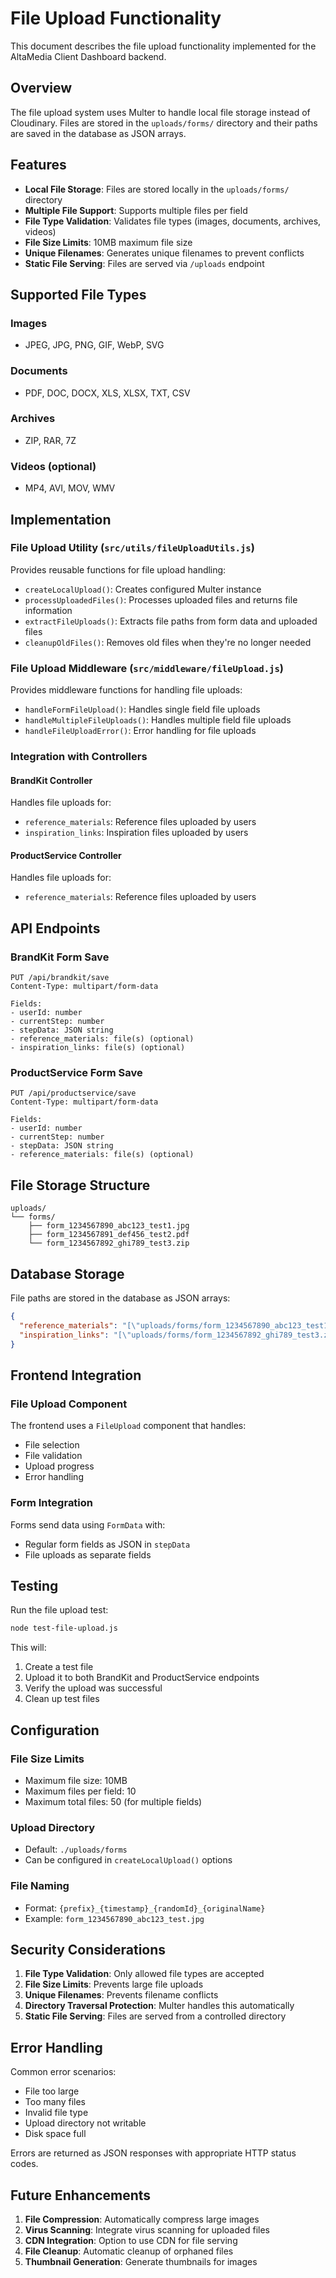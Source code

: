# File Upload Functionality

This document describes the file upload functionality implemented for the AltaMedia Client Dashboard backend.

## Overview

The file upload system uses Multer to handle local file storage instead of Cloudinary. Files are stored in the `uploads/forms/` directory and their paths are saved in the database as JSON arrays.

## Features

- **Local File Storage**: Files are stored locally in the `uploads/forms/` directory
- **Multiple File Support**: Supports multiple files per field
- **File Type Validation**: Validates file types (images, documents, archives, videos)
- **File Size Limits**: 10MB maximum file size
- **Unique Filenames**: Generates unique filenames to prevent conflicts
- **Static File Serving**: Files are served via `/uploads` endpoint

## Supported File Types

### Images
- JPEG, JPG, PNG, GIF, WebP, SVG

### Documents
- PDF, DOC, DOCX, XLS, XLSX, TXT, CSV

### Archives
- ZIP, RAR, 7Z

### Videos (optional)
- MP4, AVI, MOV, WMV

## Implementation

### File Upload Utility (`src/utils/fileUploadUtils.js`)

Provides reusable functions for file upload handling:

- `createLocalUpload()`: Creates configured Multer instance
- `processUploadedFiles()`: Processes uploaded files and returns file information
- `extractFileUploads()`: Extracts file paths from form data and uploaded files
- `cleanupOldFiles()`: Removes old files when they're no longer needed

### File Upload Middleware (`src/middleware/fileUpload.js`)

Provides middleware functions for handling file uploads:

- `handleFormFileUpload()`: Handles single field file uploads
- `handleMultipleFileUploads()`: Handles multiple field file uploads
- `handleFileUploadError()`: Error handling for file uploads

### Integration with Controllers

#### BrandKit Controller

Handles file uploads for:
- `reference_materials`: Reference files uploaded by users
- `inspiration_links`: Inspiration files uploaded by users

#### ProductService Controller

Handles file uploads for:
- `reference_materials`: Reference files uploaded by users

## API Endpoints

### BrandKit Form Save
```
PUT /api/brandkit/save
Content-Type: multipart/form-data

Fields:
- userId: number
- currentStep: number
- stepData: JSON string
- reference_materials: file(s) (optional)
- inspiration_links: file(s) (optional)
```

### ProductService Form Save
```
PUT /api/productservice/save
Content-Type: multipart/form-data

Fields:
- userId: number
- currentStep: number
- stepData: JSON string
- reference_materials: file(s) (optional)
```

## File Storage Structure

```
uploads/
└── forms/
    ├── form_1234567890_abc123_test1.jpg
    ├── form_1234567891_def456_test2.pdf
    └── form_1234567892_ghi789_test3.zip
```

## Database Storage

File paths are stored in the database as JSON arrays:

```json
{
  "reference_materials": "[\"uploads/forms/form_1234567890_abc123_test1.jpg\", \"uploads/forms/form_1234567891_def456_test2.pdf\"]",
  "inspiration_links": "[\"uploads/forms/form_1234567892_ghi789_test3.zip\"]"
}
```

## Frontend Integration

### File Upload Component

The frontend uses a `FileUpload` component that handles:
- File selection
- File validation
- Upload progress
- Error handling

### Form Integration

Forms send data using `FormData` with:
- Regular form fields as JSON in `stepData`
- File uploads as separate fields

## Testing

Run the file upload test:

```bash
node test-file-upload.js
```

This will:
1. Create a test file
2. Upload it to both BrandKit and ProductService endpoints
3. Verify the upload was successful
4. Clean up test files

## Configuration

### File Size Limits
- Maximum file size: 10MB
- Maximum files per field: 10
- Maximum total files: 50 (for multiple fields)

### Upload Directory
- Default: `./uploads/forms`
- Can be configured in `createLocalUpload()` options

### File Naming
- Format: `{prefix}_{timestamp}_{randomId}_{originalName}`
- Example: `form_1234567890_abc123_test.jpg`

## Security Considerations

1. **File Type Validation**: Only allowed file types are accepted
2. **File Size Limits**: Prevents large file uploads
3. **Unique Filenames**: Prevents filename conflicts
4. **Directory Traversal Protection**: Multer handles this automatically
5. **Static File Serving**: Files are served from a controlled directory

## Error Handling

Common error scenarios:
- File too large
- Too many files
- Invalid file type
- Upload directory not writable
- Disk space full

Errors are returned as JSON responses with appropriate HTTP status codes.

## Future Enhancements

1. **File Compression**: Automatically compress large images
2. **Virus Scanning**: Integrate virus scanning for uploaded files
3. **CDN Integration**: Option to use CDN for file serving
4. **File Cleanup**: Automatic cleanup of orphaned files
5. **Thumbnail Generation**: Generate thumbnails for images
